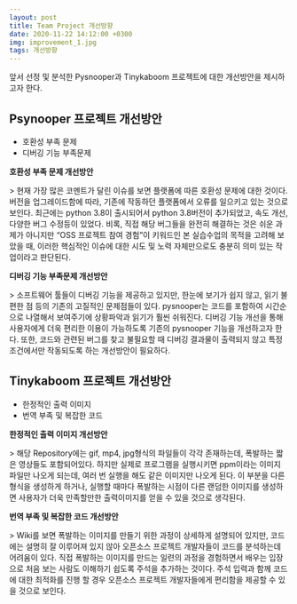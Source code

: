 ```yaml
---
layout: post
title: Team Project 개선방향
date: 2020-11-22 14:12:00 +0300
img: improvement_1.jpg
tags: 개선방향
---
```

앞서 선정 및 분석한 Pysnooper과 Tinykaboom 프로젝트에 대한 개선방안을 제시하고자 한다.

## Psynooper 프로젝트 개선방안
<ul>
      <li>호환성 부족 문제</li>
      <li>디버깅 기능 부족문제</li>
</ul>

<p><strong> 호환성 부족 문제 개선방안 </strong></p>
> 현재 가장 많은 코멘트가 달린 이슈를 보면 플랫폼에 따른 호환성 문제에 대한 것이다.
버전을 업그레이드함에 따라, 기존에 작동하던 플랫폼에서 오류를 일으키고 있는 것으로 보인다.
최근에는 python 3.8이 출시되어서 python 3.8버전이 추가되었고, 속도 개선, 다양한 버그 수정등이 있었다.
비록, 직접 해당 버그들을 완전히 해결하는 것은 쉬운 과제가 아니지만 “OSS 프로젝트 참여 경험”이 키워드인
본 실습수업의 목적을 고려해 보았을 때, 이러한 핵심적인 이슈에 대한 시도 및 노력 자체만으로도 충분히 의미 있는 작업이라고 판단된다.

<p><strong> 디버깅 기능 부족문제 개선방안 </strong></p>
> 소프트웨어 툴들이 디버깅 기능을 제공하고 있지만, 한눈에 보기가 쉽지 않고, 읽기 불편한 점 등의 기존의 고질적인 문제점들이 있다.
pysnooper는 코드를 포함하여 시간순으로 나열해서 보여주기에 상황파악과 읽기가 훨씬 쉬워진다.
디버깅 기능 개선을 통해 사용자에게 더욱 편리한 이용이 가능하도록 기존의 pysnooper 기능을 개선하고자 한다.
또한, 코드와 관련된 버그를 찾고 불필요할 때 디버깅 결과물이 출력되지 않고 특정 조건에서만 작동되도록 하는 개선방안이 필요하다.

## Tinykaboom 프로젝트 개선방안
<ul>
      <li>한정적인 출력 이미지</li>
      <li>번역 부족 및 복잡한 코드</li> 
</ul>

<p><strong>한정적인 출력 이미지 개선방안</strong></p> 
> 해당 Repository에는 gif, mp4, jpg형식의 파일들이 각각 존재하는데, 폭발하는 짧은 영상들도 포함되어있다.
하지만 실제로 프로그램을 실행시키면 ppm이라는 이미지 파일만 나오게 되는데, 여러 번 실행을 해도 같은 이미지만 나오게 된다.
이 부분을 다른 형식을 생성하게 하거나, 실행할 때마다 폭발하는 시점이 다른 랜덤한 이미지를 생성하면 사용자가 더욱 만족할만한
출력이미지를 얻을 수 있을 것으로 생각된다.

<p><strong>번역 부족 및 복잡한 코드 개선방안</strong></p>
> Wiki를 보면 폭발하는 이미지를 만들기 위한 과정이 상세하게 설명되어 있지만,
코드에는 설명히 잘 이루어져 있지 않아 오픈소스 프로젝트 개발자들이 코드를 분석하는데 어려움이 있다.
직접 폭발하는 이미지를 만드는 일련의 과정을 경험하면서 배우는 입장으로 처음 보는 사람도 이해하기 쉽도록 주석을 추가하는 것이다.
주석 입력과 함께 코드에 대한 최적화를 진행 할 경우 오픈소스 프로젝트 개발자들에게 편리함을 제공할 수 있을 것으로 보인다.
